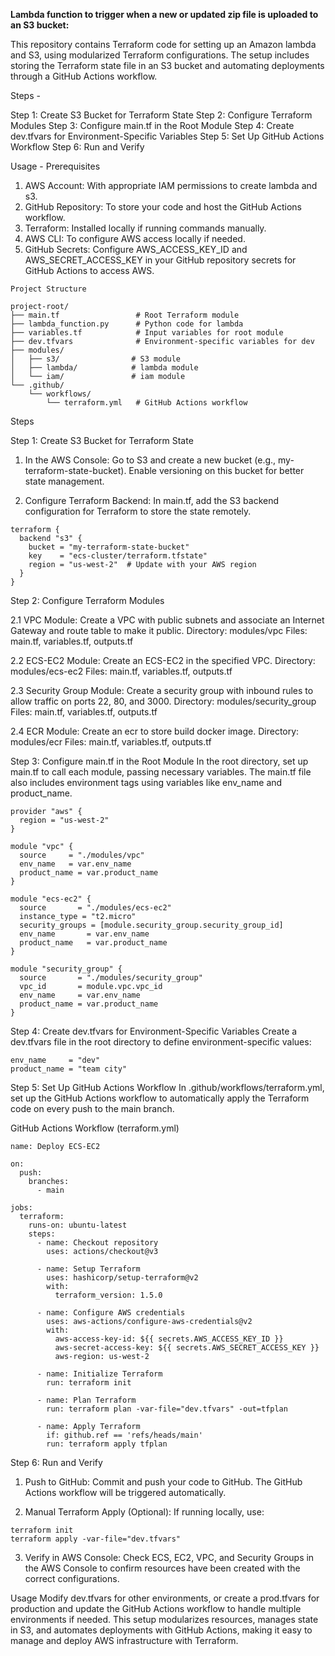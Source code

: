 **Lambda function to trigger when a new or updated zip file is uploaded to an S3 bucket:**

This repository contains Terraform code for setting up an Amazon lambda and S3, using modularized Terraform configurations. The setup includes storing the Terraform state file in an S3 bucket and automating deployments through a GitHub Actions workflow.

Steps - 

Step 1: Create S3 Bucket for Terraform State
Step 2: Configure Terraform Modules
Step 3: Configure main.tf in the Root Module
Step 4: Create dev.tfvars for Environment-Specific Variables
Step 5: Set Up GitHub Actions Workflow
Step 6: Run and Verify

Usage - 
Prerequisites

1. AWS Account: With appropriate IAM permissions to create lambda and s3.
2. GitHub Repository: To store your code and host the GitHub Actions workflow.
3. Terraform: Installed locally if running commands manually.
4. AWS CLI: To configure AWS access locally if needed.
5. GitHub Secrets: Configure AWS_ACCESS_KEY_ID and AWS_SECRET_ACCESS_KEY in your GitHub repository secrets for GitHub Actions to access AWS.

```
Project Structure

project-root/
├── main.tf                 # Root Terraform module
├── lambda_function.py      # Python code for lambda
├── variables.tf            # Input variables for root module
├── dev.tfvars              # Environment-specific variables for dev
├── modules/
│   ├── s3/                # S3 module
│   ├── lambda/            # lambda module
│   └── iam/               # iam module
└── .github/
    └── workflows/
        └── terraform.yml   # GitHub Actions workflow
```

Steps

Step 1: Create S3 Bucket for Terraform State

1. In the AWS Console:
Go to S3 and create a new bucket (e.g., my-terraform-state-bucket).
Enable versioning on this bucket for better state management.

2. Configure Terraform Backend:
In main.tf, add the S3 backend configuration for Terraform to store the state remotely.

```
terraform {
  backend "s3" {
    bucket = "my-terraform-state-bucket"
    key    = "ecs-cluster/terraform.tfstate"
    region = "us-west-2"  # Update with your AWS region
  }
}
```

Step 2: Configure Terraform Modules

2.1 VPC Module:
Create a VPC with public subnets and associate an Internet Gateway and route table to make it public.
Directory: modules/vpc
Files: main.tf, variables.tf, outputs.tf

2.2 ECS-EC2 Module:
Create an ECS-EC2 in the specified VPC.
Directory: modules/ecs-ec2
Files: main.tf, variables.tf, outputs.tf

2.3 Security Group Module:
Create a security group with inbound rules to allow traffic on ports 22, 80, and 3000.
Directory: modules/security_group
Files: main.tf, variables.tf, outputs.tf

2.4 ECR Module:
Create an ecr to store build docker image.
Directory: modules/ecr
Files: main.tf, variables.tf, outputs.tf

Step 3: Configure main.tf in the Root Module
In the root directory, set up main.tf to call each module, passing necessary variables. The main.tf file also includes environment tags using variables like env_name and product_name.
```
provider "aws" {
  region = "us-west-2"
}

module "vpc" {
  source     = "./modules/vpc"
  env_name   = var.env_name
  product_name = var.product_name
}

module "ecs-ec2" {
  source       = "./modules/ecs-ec2"
  instance_type = "t2.micro"
  security_groups = [module.security_group.security_group_id]
  env_name       = var.env_name
  product_name   = var.product_name
}

module "security_group" {
  source       = "./modules/security_group"
  vpc_id       = module.vpc.vpc_id
  env_name     = var.env_name
  product_name = var.product_name
}
```

Step 4: Create dev.tfvars for Environment-Specific Variables
Create a dev.tfvars file in the root directory to define environment-specific values:
```
env_name     = "dev"
product_name = "team city"
```

Step 5: Set Up GitHub Actions Workflow
In .github/workflows/terraform.yml, set up the GitHub Actions workflow to automatically apply the Terraform code on every push to the main branch.

GitHub Actions Workflow (terraform.yml)

```
name: Deploy ECS-EC2

on:
  push:
    branches:
      - main

jobs:
  terraform:
    runs-on: ubuntu-latest
    steps:
      - name: Checkout repository
        uses: actions/checkout@v3

      - name: Setup Terraform
        uses: hashicorp/setup-terraform@v2
        with:
          terraform_version: 1.5.0

      - name: Configure AWS credentials
        uses: aws-actions/configure-aws-credentials@v2
        with:
          aws-access-key-id: ${{ secrets.AWS_ACCESS_KEY_ID }}
          aws-secret-access-key: ${{ secrets.AWS_SECRET_ACCESS_KEY }}
          aws-region: us-west-2

      - name: Initialize Terraform
        run: terraform init

      - name: Plan Terraform
        run: terraform plan -var-file="dev.tfvars" -out=tfplan

      - name: Apply Terraform
        if: github.ref == 'refs/heads/main'
        run: terraform apply tfplan
```

Step 6: Run and Verify

1. Push to GitHub:
Commit and push your code to GitHub. The GitHub Actions workflow will be triggered automatically.

2. Manual Terraform Apply (Optional):
If running locally, use:
```
terraform init
terraform apply -var-file="dev.tfvars"
```

3. Verify in AWS Console:
Check ECS, EC2, VPC, and Security Groups in the AWS Console to confirm resources have been created with the correct configurations.

Usage
Modify dev.tfvars for other environments, or create a prod.tfvars for production and update the GitHub Actions workflow to handle multiple environments if needed.
This setup modularizes resources, manages state in S3, and automates deployments with GitHub Actions, making it easy to manage and deploy AWS infrastructure with Terraform.
